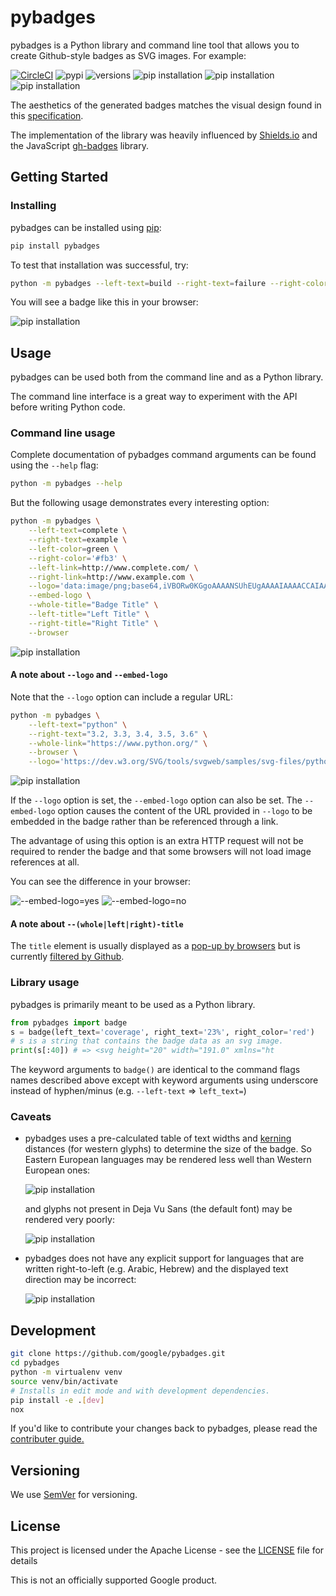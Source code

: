 # pybadges

pybadges is a Python library and command line tool that allows you to create
Github-style badges as SVG images. For example:

[![CircleCI](https://circleci.com/gh/google/pybadges.svg?style=svg)](https://circleci.com/gh/google/pybadges)
![pypi](https://img.shields.io/pypi/v/pybadges.svg)
![versions](https://img.shields.io/pypi/pyversions/pybadges.svg)
![pip installation](tests/golden-images/pip.svg)
![pip installation](tests/golden-images/license.svg)
![pip installation](tests/golden-images/build-passing.svg)

The aesthetics of the generated badges matches the  visual design found in this
[specification](https://github.com/badges/shields/blob/master/spec/SPECIFICATION.md).

The implementation of the library was heavily influenced by
[Shields.io](https://github.com/badges/shields) and the JavaScript
[gh-badges](https://github.com/badges/shields#using-the-badge-library) library.

## Getting Started

### Installing

pybadges can be installed using [pip](https://pypi.org/project/pip/):

```sh
pip install pybadges
```

To test that installation was successful, try:
```sh
python -m pybadges --left-text=build --right-text=failure --right-color='#c00' --browser
```

You will see a badge like this in your browser:

![pip installation](tests/golden-images/build-failure.svg)

## Usage

pybadges can be used both from the command line and as a Python library.

The command line interface is a great way to experiment with the API before
writing Python code.

### Command line usage

Complete documentation of pybadges command arguments can be found using the `--help`
flag:

```sh
python -m pybadges --help
```

But the following usage demonstrates every interesting option:
```sh
python -m pybadges \
    --left-text=complete \
    --right-text=example \
    --left-color=green \
    --right-color='#fb3' \
    --left-link=http://www.complete.com/ \
    --right-link=http://www.example.com \
    --logo='data:image/png;base64,iVBORw0KGgoAAAANSUhEUgAAAAIAAAACCAIAAAD91JpzAAAAD0lEQVQI12P4zwAD/xkYAA/+Af8iHnLUAAAAAElFTkSuQmCC' \
    --embed-logo \
    --whole-title="Badge Title" \
    --left-title="Left Title" \
    --right-title="Right Title" \
    --browser
```

![pip installation](tests/golden-images/complete.svg)

#### A note about `--logo` and `--embed-logo`

Note that the `--logo` option can include a regular URL:

```sh
python -m pybadges \
    --left-text="python" \
    --right-text="3.2, 3.3, 3.4, 3.5, 3.6" \
    --whole-link="https://www.python.org/" \
    --browser \
    --logo='https://dev.w3.org/SVG/tools/svgweb/samples/svg-files/python.svg'
```

![pip installation](tests/golden-images/python.svg)

If the `--logo` option is set, the `--embed-logo` option can also be set.
The `--embed-logo` option causes the content of the URL provided in `--logo`
to be embedded in the badge rather than be referenced through a link.

The advantage of using this option is an extra HTTP request will not be required
to render the badge and that some browsers will not load image references at all.

You can see the difference in your browser:

![--embed-logo=yes](tests/golden-images/embedded-logo.svg) ![--embed-logo=no](tests/golden-images/no-embedded-logo.svg)

#### A note about `--(whole|left|right)-title`

The `title` element is usually displayed as a
[pop-up by browsers](https://developer.mozilla.org/en-US/docs/Web/SVG/Element/title)
but is currently
[filtered by Github](https://github.com/github/markup/issues/1267).


### Library usage

pybadges is primarily meant to be used as a Python library.

```python
from pybadges import badge
s = badge(left_text='coverage', right_text='23%', right_color='red')
# s is a string that contains the badge data as an svg image.
print(s[:40]) # => <svg height="20" width="191.0" xmlns="ht
```

The keyword arguments to `badge()` are identical to the command flags names
described above except with keyword arguments using underscore instead of
hyphen/minus (e.g. `--left-text` => `left_text=`)

### Caveats

 - pybadges uses a pre-calculated table of text widths and
   [kerning](https://en.wikipedia.org/wiki/Kerning) distances
   (for western glyphs) to determine the size of the badge.
   So Eastern European languages may be rendered less well than
   Western European ones:

   ![pip installation](tests/golden-images/saying-russian.svg)

   and glyphs not present in Deja Vu Sans (the default font) may
   be rendered very poorly:

    ![pip installation](tests/golden-images/saying-chinese.svg)

 - pybadges does not have any explicit support for languages that
   are written right-to-left (e.g. Arabic, Hebrew) and the displayed
   text direction may be incorrect:

    ![pip installation](tests/golden-images/saying-arabic.svg)

## Development

```sh
git clone https://github.com/google/pybadges.git
cd pybadges
python -m virtualenv venv
source venv/bin/activate
# Installs in edit mode and with development dependencies.
pip install -e .[dev]
nox
```

If you'd like to contribute your changes back to pybadges, please read the
[contributer guide.](CONTRIBUTING.md)

## Versioning

We use [SemVer](http://semver.org/) for versioning.

## License

This project is licensed under the Apache License - see the [LICENSE](LICENSE) file for details

This is not an officially supported Google product.
